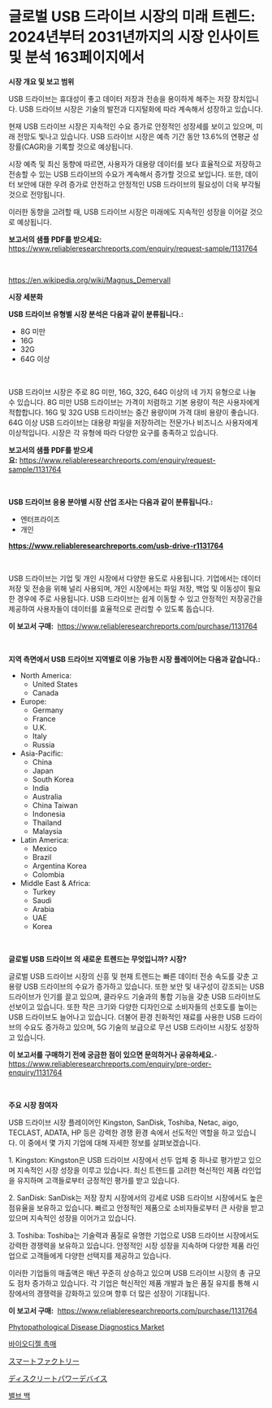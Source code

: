 <p><h1>글로벌 USB 드라이브 시장의 미래 트렌드: 2024년부터 2031년까지의 시장 인사이트 및 분석 163페이지에서</h1></p><p><strong>시장 개요 및 보고 범위</strong></p>
<p><p>USB 드라이브는 휴대성이 좋고 데이터 저장과 전송을 용이하게 해주는 저장 장치입니다. USB 드라이브 시장은 기술의 발전과 디지털화에 따라 계속해서 성장하고 있습니다. </p><p>현재 USB 드라이브 시장은 지속적인 수요 증가로 안정적인 성장세를 보이고 있으며, 미래 전망도 빛나고 있습니다. USB 드라이브 시장은 예측 기간 동안 13.6%의 연평균 성장률(CAGR)을 기록할 것으로 예상됩니다. </p><p>시장 예측 및 최신 동향에 따르면, 사용자가 대용량 데이터를 보다 효율적으로 저장하고 전송할 수 있는 USB 드라이브의 수요가 계속해서 증가할 것으로 보입니다. 또한, 데이터 보안에 대한 우려 증가로 안전하고 안정적인 USB 드라이브의 필요성이 더욱 부각될 것으로 전망됩니다. </p><p>이러한 동향을 고려할 때, USB 드라이브 시장은 미래에도 지속적인 성장을 이어갈 것으로 예상됩니다.</p></p>
<p><strong>보고서의 샘플 PDF를 받으세요:</strong> <a href="https://www.reliableresearchreports.com/enquiry/request-sample/1131764">https://www.reliableresearchreports.com/enquiry/request-sample/1131764</a></p>
<p>&nbsp;</p>
<p><a href="https://en.wikipedia.org/wiki/Magnus_Demervall">https://en.wikipedia.org/wiki/Magnus_Demervall</a></p>
<p><strong>시장 세분화</strong></p>
<p><strong>USB 드라이브 유형별 시장 분석은 다음과 같이 분류됩니다.:</strong></p>
<p><ul><li>8G 미만</li><li>16G</li><li>32G</li><li>64G 이상</li></ul></p>
<p>&nbsp;</p>
<p><p>USB 드라이브 시장은 주로 8G 미만, 16G, 32G, 64G 이상의 네 가지 유형으로 나눌 수 있습니다. 8G 미만 USB 드라이브는 가격이 저렴하고 기본 용량이 적은 사용자에게 적합합니다. 16G 및 32G USB 드라이브는 중간 용량이며 가격 대비 용량이 좋습니다. 64G 이상 USB 드라이브는 대용량 파일을 저장하려는 전문가나 비즈니스 사용자에게 이상적입니다. 시장은 각 유형에 따라 다양한 요구를 충족하고 있습니다.</p></p>
<p><strong>보고서의 샘플 PDF를 받으세요:</strong>&nbsp;<a href="https://www.reliableresearchreports.com/enquiry/request-sample/1131764">https://www.reliableresearchreports.com/enquiry/request-sample/1131764</a></p>
<p>&nbsp;</p>
<p><strong> USB 드라이브 응용 분야별 시장 산업 조사는 다음과 같이 분류됩니다.:</strong></p>
<p><ul><li>엔터프라이즈</li><li>개인</li></ul></p>
<p><strong><a href="https://www.reliableresearchreports.com/usb-drive-r1131764">https://www.reliableresearchreports.com/usb-drive-r1131764</a></strong></p>
<p>&nbsp;</p>
<p><p>USB 드라이브는 기업 및 개인 시장에서 다양한 용도로 사용됩니다. 기업에서는 데이터 저장 및 전송을 위해 널리 사용되며, 개인 시장에서는 파일 저장, 백업 및 이동성이 필요한 경우에 주로 사용됩니다. USB 드라이브는 쉽게 이동할 수 있고 안정적인 저장공간을 제공하여 사용자들이 데이터를 효율적으로 관리할 수 있도록 돕습니다.</p></p>
<p><strong>이 보고서 구매:</strong>&nbsp; <a href="https://www.reliableresearchreports.com/purchase/1131764">https://www.reliableresearchreports.com/purchase/1131764</a></p>
<p>&nbsp;</p>
<p><strong>지역 측면에서 USB 드라이브 지역별로 이용 가능한 시장 플레이어는 다음과 같습니다.:</strong></p>
<p><ul>
    <li>
        North America:
        <ul>
            <li>United States</li>
            <li>Canada</li>
        </ul>
    </li>
    <li>
        Europe:
        <ul>
            <li>Germany</li>
            <li>France</li>
            <li>U.K.</li>
            <li>Italy</li>
            <li>Russia</li>
        </ul>
    </li>
    <li>
        Asia-Pacific:
        <ul>
            <li>China</li>
            <li>Japan</li>
            <li>South Korea</li>
            <li>India</li>
            <li>Australia</li>
            <li>China Taiwan</li>
            <li>Indonesia</li>
            <li>Thailand</li>
            <li>Malaysia</li>
        </ul>
    </li>
    <li>
        Latin America:
        <ul>
            <li>Mexico</li>
            <li>Brazil</li>
            <li>Argentina Korea</li>
            <li>Colombia</li>
        </ul>
    </li>
    <li>
        Middle East & Africa:
        <ul>
            <li>Turkey</li>
            <li>Saudi</li>
            <li>Arabia</li>
            <li>UAE</li>
            <li>Korea</li>
        </ul>
    </li>
    </ul></p>
<p>&nbsp;</p>
<p><strong>글로벌 USB 드라이브 의 새로운 트렌드는 무엇입니까? 시장?</strong></p>
<p><p>글로벌 USB 드라이브 시장의 신흥 및 현재 트렌드는 빠른 데이터 전송 속도를 갖춘 고용량 USB 드라이브의 수요가 증가하고 있습니다. 또한 보안 및 내구성이 강조되는 USB 드라이브가 인기를 끌고 있으며, 클라우드 기술과의 통합 기능을 갖춘 USB 드라이브도 선보이고 있습니다. 또한 작은 크기와 다양한 디자인으로 소비자들의 선호도를 높이는 USB 드라이브도 늘어나고 있습니다. 더불어 환경 친화적인 재료를 사용한 USB 드라이브의 수요도 증가하고 있으며, 5G 기술의 보급으로 무선 USB 드라이브 시장도 성장하고 있습니다.</p></p>
<p><strong>이 보고서를 구매하기 전에 궁금한 점이 있으면 문의하거나 공유하세요.</strong>- <a href="https://www.reliableresearchreports.com/enquiry/pre-order-enquiry/1131764">https://www.reliableresearchreports.com/enquiry/pre-order-enquiry/1131764</a></p>
<p>&nbsp;</p>
<p><strong>주요 시장 참여자</strong></p>
<p><p>USB 드라이브 시장 플레이어인 Kingston, SanDisk, Toshiba, Netac, aigo, TECLAST, ADATA, HP 등은 강력한 경쟁 환경 속에서 선도적인 역할을 하고 있습니다. 이 중에서 몇 가지 기업에 대해 자세한 정보를 살펴보겠습니다.</p><p>1. Kingston: Kingston은 USB 드라이브 시장에서 선두 업체 중 하나로 평가받고 있으며 지속적인 시장 성장을 이루고 있습니다. 최신 트렌드를 고려한 혁신적인 제품 라인업을 유지하며 고객들로부터 긍정적인 평가를 받고 있습니다.</p><p>2. SanDisk: SanDisk는 저장 장치 시장에서의 강세로 USB 드라이브 시장에서도 높은 점유율을 보유하고 있습니다. 빠르고 안정적인 제품으로 소비자들로부터 큰 사랑을 받고 있으며 지속적인 성장을 이어가고 있습니다.</p><p>3. Toshiba: Toshiba는 기술력과 품질로 유명한 기업으로 USB 드라이브 시장에서도 강력한 경쟁력을 보유하고 있습니다. 안정적인 시장 성장을 지속하며 다양한 제품 라인업으로 고객들에게 다양한 선택지를 제공하고 있습니다.</p><p>이러한 기업들의 매출액은 매년 꾸준히 상승하고 있으며 USB 드라이브 시장의 총 규모도 점차 증가하고 있습니다. 각 기업은 혁신적인 제품 개발과 높은 품질 유지를 통해 시장에서의 경쟁력을 강화하고 있으며 향후 더 많은 성장이 기대됩니다.</p></p>
<p><strong>이 보고서 구매:</strong>&nbsp;&nbsp;<a href="https://www.reliableresearchreports.com/purchase/1131764">https://www.reliableresearchreports.com/purchase/1131764</a></p>
<p><p><a href="https://www.linkedin.com/pulse/phytopathological-disease-diagnostics-market-trends-focusing-h1fve?trackingId=wKRiJ15iLs6NuVM9PDvc9A%3D%3D">Phytopathological Disease Diagnostics Market</a></p><p><a href="https://github.com/rcabello548/Market-Research-Report-List-2/blob/main/402702538336.md">바이오디젤 촉매</a></p><p><a href="https://github.com/zjkmgcs938405/Market-Research-Report-List-3/blob/main/108526229165.md">スマートファクトリー</a></p><p><a href="https://github.com/roulaayoub-saad/Market-Research-Report-List-2/blob/main/159933029166.md">ディスクリートパワーデバイス</a></p><p><a href="https://github.com/KellyLyncyh543964/Market-Research-Report-List-3/blob/main/790144938335.md">밸브 백</a></p></p>